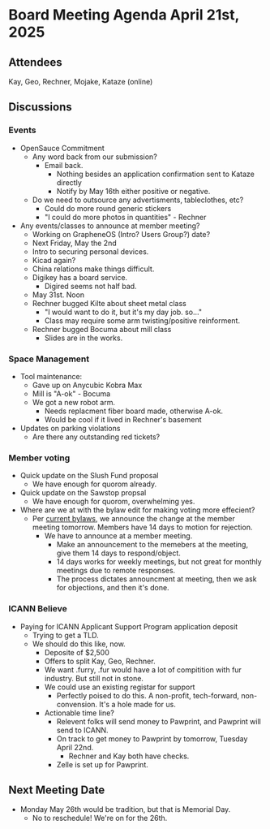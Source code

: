 # Board Meeting Agenda April 21st, 2025

## Attendees
Kay, Geo, Rechner, Mojake, Kataze (online)

## Discussions 


### Events
- OpenSauce Commitment
  - Any word back from our submission?
    - Email back.
      - Nothing besides an application confirmation sent to Kataze directly
      - Notify by May 16th either positive or negative. 
  - Do we need to outsource any advertisments, tableclothes, etc?
    - Could do more round generic stickers
    - "I could do more photos in quantities" - Rechner 
- Any events/classes to announce at member meeting?
  -  Working on GrapheneOS (Intro? Users Group?) date?
    - Next Friday, May the 2nd
    - Intro to securing personal devices. 
  -  Kicad again?
    - China relations make things difficult. 
    - Digikey has a board service. 
      - Digired seems not half bad. 
    - May 31st. Noon
  - Rechner bugged Kilte about sheet metal class
    - "I would want to do it, but it's my day job. so..."
    - Class may require some arm twisting/positive reinforment. 
  - Rechner bugged Bocuma about mill class
    - Slides are in the works. 

### Space Management
- Tool maintenance:
  - Gave up on Anycubic Kobra Max
  - Mill is "A-ok" - Bocuma
  - We got a new robot arm. 
    - Needs replacment fiber board made, otherwise A-ok. 
    - Would be cool if it lived in Rechner's basement
- Updates on parking violations
    - Are there any outstanding red tickets?

### Member voting
- Quick update on the Slush Fund proposal 
  - We have enough for quorom already. 
- Quick update on the Sawstop propsal 
  - We have enough for quorom, overwhelming yes. 
- Where are we at with the bylaw edit for making voting more effecient?
  - Per [current bylaws](https://github.com/PawprintPrototyping/admin/blob/9635fc6425810639a212175c11e80f8f51fb8f50/BYLAWS.md#6-amendment), we announce the change at the member meeting tomorrow.  Members have 14 days to motion for rejection. 
    - We have to announce at a member meeting. 
      - Make an announcement to the memebers at the meeting, give them 14 days to respond/object. 
      - 14 days works for weekly meetings, but not great for monthly meetings due to remote responses. 
      - The process dictates announcment at meeting, then we ask for objections, and then it's done. 

### ICANN Believe
- Paying for ICANN Applicant Support Program application deposit
  - Trying to get a TLD. 
  - We should do this like, now. 
    - Deposite of $2,500 
    - Offers to split Kay, Geo, Rechner. 
    - We want .furry, .fur would have a lot of compitition with fur industry. But still not in stone. 
    - We could use an existing registar for support 
      - Perfectly poised to do this. A non-profit, tech-forward, non-convension. It's a hole made for us. 
    - Actionable time line? 
      - Relevent folks will send money to Pawprint, and Pawprint will send to ICANN. 
      - On track to get money to Pawprint by tomorrow, Tuesday April 22nd. 
        - Rechner and Kay both have checks. 
      - Zelle is set up for Pawprint. 

## Next Meeting Date
- Monday May 26th would be tradition, but that is Memorial Day. 
    - No to reschedule! We're on for the 26th. 